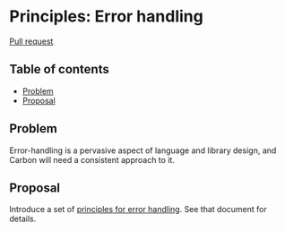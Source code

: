 # Principles: Error handling

<!--
Part of the Carbon Language project, under the Apache License v2.0 with LLVM
Exceptions. See /LICENSE for license information.
SPDX-License-Identifier: Apache-2.0 WITH LLVM-exception
-->

[Pull request](https://github.com/carbon-language/carbon-lang/pull/84)

## Table of contents

<!-- toc -->

- [Problem](#problem)
- [Proposal](#proposal)

<!-- tocstop -->

## Problem

Error-handling is a pervasive aspect of language and library design, and Carbon
will need a consistent approach to it.

## Proposal

Introduce a set of
[principles for error handling](docs/project/principles/error_handling.md). See
that document for details.

